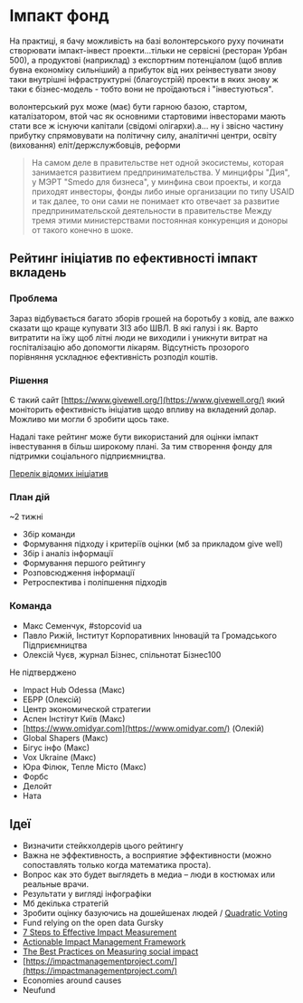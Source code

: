 # Імпакт фонд

На практиці, я бачу можливість на базі волонтерського руху починати створювати імпакт-інвест проекти...тільки не сервісні \(ресторан Урбан 500\), а продуктові \(наприклад\) з експортним потенціалом \(щоб вплив бувна економіку сильніший\) а прибуток від них реінвестувати знову таки внутрішні інфраструктурні \(благоустрій\) проекти в яких знову ж таки є бізнес-модель - тобто вони не проїдаються і "інвестуються".

волонтерський рух може \(має\) бути гарною базою, стартом, каталізатором, втой час як основними стартовими інвесторами мають стати все ж існуючи капітали \(свідомі олігархи\).а... ну і звісно частину прибутку спрямовувати на політичну силу, аналітичні центри, освіту \(виховання\) еліт/держслужбовців, реформи

> На самом деле в правительстве нет одной экосистемы, которая занимается развитием предпринимательства. У минцифры "Дия", у МЭРТ "Smedo для бизнеса", у минфина свои проекты, и когда приходят инвесторы, фонды либо иные организации по типу USAID и так далее, то они сами не понимает кто отвечает за развитие предпринимательской деятельности в правительстве Между тремя этими министерствами постоянная конкуренция и доноры от такого конечно в шоке.

## **Рейтинг ініціатив по ефективності імпакт вкладень**

### Проблема

Зараз відбувається багато зборів грошей на боротьбу з ковід, але важко сказати що краще купувати ЗІЗ або ШВЛ. В які галузі і як. Варто витратити на їжу щоб літні люди не виходили і уникнути витрат на госпіталізацію або допомогти лікарям. Відсутність прозорого порівняння ускладнює ефективність розподіл коштів.

### Рішення

Є такий сайт [https://www.givewell.org/](https://www.givewell.org/) який моніторить ефективність ініціатив щодо впливу на вкладений долар. Можливо ми могли б зробити щось таке.

Надалі таке рейтинг може бути використаний для оцінки імпакт інвестування в більш широкому плані. За тим створення фонду для підтримки соціального підприємництва.

[Перелік відомих ініціатив](https://docs.google.com/spreadsheets/d/10Yt17F3iB00pqf7DXrVjFYvW0qILdoHUajBujI_EGrQ/edit?usp=drive_web&ouid=106088990650229192528)

### План дій

~2 тижні

* Збір команди
* Формування підходу і критеріїв оцінки \(мб за прикладом give well\)
* Збір і аналіз інформації
* Формування першого рейтингу
* Розповсюдження інформації
* Ретроспектива і поліпшення підходів

### Команда

* Макс Семенчук, \#stopcovid ua
* Павло Рижій, Інститут Корпоративних Інновацій та Громадського Підприємництва
* Олексій Чуєв, журнал Бізнес, спільнотат Бізнес100

Не підтверджено

* Impact Hub Odessa \(Макс\)
* ЕБРР \(Олексій\)
* Центр экономической стратегии
* Аспен Інстітут Київ \(Макс\)
* [https://www.omidyar.com](https://www.omidyar.com/) \(Олекій\)
* Global Shapers \(Макс\)
* Бігус інфо \(Макс\)
* Vox Ukraine \(Макс\)
* Юра Філюк, Тепле Місто \(Макс\)
* Форбс
* Делойт
* Ната

## **Ідеї**

* Визначити стейкхолдерів цього рейтингу
* Важна не эффективность, а восприятие эффективности \(можно сопоставлять только когда математика проста\). 
* Вопрос как это будет выглядеть в медиа – люди в костюмах или реальные врачи.
* Результати у вигляді інфографіки
* Мб декілька стратегій
* Зробити оцінку базуючись на дошейшенах людей / [Quadratic Voting](https://en.wikipedia.org/wiki/Quadratic_voting)
* Fund relying on the open data Gursky
* [7 Steps to Effective Impact Measurement](https://www.undp.org/content/dam/ukraine/docs/DG/socinnov/7%20Steps%20to%20Effective%20Impact%20Measurement_v3_13.12.16%20%281%29.pdf)
* [Actionable Impact Management Framework ](https://www.sopact.com/social-impact-measurement-framework)
* [The Best Practices on Measuring social impact](https://www.sopact.com/social-impact-measurement)
* [https://impactmanagementproject.com/](https://impactmanagementproject.com/)
* Economies around causes
* Neufund


